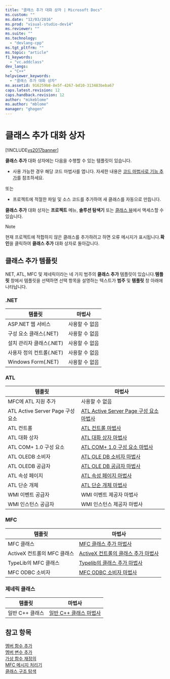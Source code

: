 ```yaml
---
title: "클래스 추가 대화 상자 | Microsoft Docs"
ms.custom: ""
ms.date: "12/03/2016"
ms.prod: "visual-studio-dev14"
ms.reviewer: ""
ms.suite: ""
ms.technology: 
  - "devlang-cpp"
ms.tgt_pltfrm: ""
ms.topic: "article"
f1_keywords: 
  - "vc.addclass"
dev_langs: 
  - "C++"
helpviewer_keywords: 
  - "클래스 추가 대화 상자"
ms.assetid: 916259b8-8e5f-4267-bd10-313483beba67
caps.latest.revision: 12
caps.handback.revision: 12
author: "mikeblome"
ms.author: "mblome"
manager: "ghogen"
---
```

# 클래스 추가 대화 상자
[!INCLUDE[vs2017banner](../assembler/inline/includes/vs2017banner.md)]

**클래스 추가** 대화 상자에는 다음을 수행할 수 있는 템플릿이 있습니다.  
  
-   사용 가능한 경우 해당 코드 마법사를 엽니다. 자세한 내용은 [코드 마법사로 기능 추가](../ide/adding-functionality-with-code-wizards-cpp.md)를 참조하세요.  
  
 또는  
  
-   프로젝트에 적절한 파일 및 소스 코드를 추가하여 새 클래스를 자동으로 만듭니다.  
  
 **클래스 추가** 대화 상자는 **프로젝트** 메뉴, **솔루션 탐색기** 또는 [클래스 뷰](http://msdn.microsoft.com/ko-kr/8d7430a9-3e33-454c-a9e1-a85e3d2db925)에서 액세스할 수 있습니다.  
  
> [!NOTE]
>  현재 프로젝트에 적합하지 않은 클래스를 추가하려고 하면 오류 메시지가 표시됩니다.**확인**을 클릭하여 **클래스 추가** 대화 상자로 돌아갑니다.  
  
## 클래스 추가 템플릿  
 NET, ATL, MFC 및 제네릭이라는 네 가지 범주의 **클래스 추가** 템플릿이 있습니다.**템플릿** 창에서 템플릿을 선택하면 선택 항목을 설명하는 텍스트가 **범주** 및 **템플릿** 창 아래에 나타납니다.  
  
### .NET  
  
|템플릿|마법사|  
|---------|---------|  
|ASP.NET 웹 서비스|사용할 수 없음|  
|구성 요소 클래스\(.NET\)|사용할 수 없음|  
|설치 관리자 클래스\(.NET\)|사용할 수 없음|  
|사용자 정의 컨트롤\(.NET\)|사용할 수 없음|  
|Windows Form\(.NET\)|사용할 수 없음|  
  
### ATL  
  
|템플릿|마법사|  
|---------|---------|  
|MFC에 ATL 지원 추가|사용할 수 없음|  
|ATL Active Server Page 구성 요소|[ATL Active Server Page 구성 요소 마법사](../atl/reference/atl-active-server-page-component-wizard.md)|  
|ATL 컨트롤|[ATL 컨트롤 마법사](../atl/reference/atl-control-wizard.md)|  
|ATL 대화 상자|[ATL 대화 상자 마법사](../atl/reference/atl-dialog-wizard.md)|  
|ATL COM\+ 1.0 구성 요소|[ATL COM\+ 1.0 구성 요소 마법사](../atl/reference/atl-com-plus-1-0-component-wizard.md)|  
|ATL OLEDB 소비자|[ATL OLE DB 소비자 마법사](../atl/reference/atl-ole-db-consumer-wizard.md)|  
|ATL OLEDB 공급자|[ATL OLE DB 공급자 마법사](../atl/reference/atl-ole-db-provider-wizard.md)|  
|ATL 속성 페이지|[ATL 속성 페이지 마법사](../atl/reference/atl-property-page-wizard.md)|  
|ATL 단순 개체|[ATL 단순 개체 마법사](../atl/reference/atl-simple-object-wizard.md)|  
|WMI 이벤트 공급자|WMI 이벤트 제공자 마법사|  
|WMI 인스턴스 공급자|WMI 인스턴스 제공자 마법사|  
  
### MFC  
  
|템플릿|마법사|  
|---------|---------|  
|MFC 클래스|[MFC 클래스 추가 마법사](../mfc/reference/mfc-add-class-wizard.md)|  
|ActiveX 컨트롤의 MFC 클래스|[ActiveX 컨트롤의 클래스 추가 마법사](../ide/add-class-from-activex-control-wizard.md)|  
|TypeLib의 MFC 클래스|[Typelib의 클래스 추가 마법사](../mfc/reference/add-class-from-typelib-wizard.md)|  
|MFC ODBC 소비자|[MFC ODBC 소비자 마법사](../mfc/reference/mfc-odbc-consumer-wizard.md)|  
  
### 제네릭 클래스  
  
|템플릿|마법사|  
|---------|---------|  
|일반 C\+\+ 클래스|[일반 C\+\+ 클래스 마법사](../ide/generic-cpp-class-wizard.md)|  
  
## 참고 항목  
 [멤버 함수 추가](../ide/adding-a-member-function-visual-cpp.md)   
 [멤버 변수 추가](../ide/adding-a-member-variable-visual-cpp.md)   
 [가상 함수 재정의](../ide/overriding-a-virtual-function-visual-cpp.md)   
 [MFC 메시지 처리기](../mfc/reference/adding-an-mfc-message-handler.md)   
 [클래스 구조 탐색](../ide/navigating-the-class-structure-visual-cpp.md)